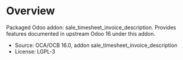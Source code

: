 # Overview

Packaged Odoo addon: sale_timesheet_invoice_description. Provides features documented in upstream Odoo 16 under this addon.

- Source: OCA/OCB 16.0, addon sale_timesheet_invoice_description
- License: LGPL-3
